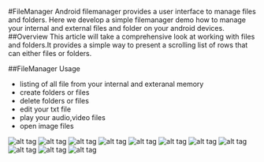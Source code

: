 #FileManager
Android filemanager provides a user interface to manage files and folders. Here we develop a simple filemanager demo how to manage your internal and external files and folder on your android devices.
##Overview
This article will take a comprehensive look at working with files and folders.It provides a simple way to present a scrolling list of rows that can either files or folders.

##FileManager Usage
 * listing of all file from your internal and exteranal memory 
 * create folders or files
 * delete folders or files
 * edit your txt file 
 * play your audio,video files
 * open image files
 

![alt tag](https://github.com/satishtamada/FileManager/blob/screenshots/app/src/main/java/screenshots/1-min.png)
![alt tag](https://github.com/satishtamada/FileManager/blob/screenshots/app/src/main/java/screenshots/2-min.png)
![alt tag](https://github.com/satishtamada/FileManager/blob/screenshots/app/src/main/java/screenshots/3-min.png)
![alt tag](https://github.com/satishtamada/FileManager/blob/screenshots/app/src/main/java/screenshots/4-min.png)
![alt tag](https://github.com/satishtamada/FileManager/blob/screenshots/app/src/main/java/screenshots/5-min.png)
![alt tag](https://github.com/satishtamada/FileManager/blob/screenshots/app/src/main/java/screenshots/6-min.png)
![alt tag](https://github.com/satishtamada/FileManager/blob/screenshots/app/src/main/java/screenshots/7-min.png)
![alt tag](https://github.com/satishtamada/FileManager/blob/screenshots/app/src/main/java/screenshots/8-min.png)
![alt tag](https://github.com/satishtamada/FileManager/blob/screenshots/app/src/main/java/screenshots/9-min.png)
![alt tag](https://github.com/satishtamada/FileManager/blob/screenshots/app/src/main/java/screenshots/10-min.png)
![alt tag](https://github.com/satishtamada/FileManager/blob/screenshots/app/src/main/java/screenshots/11-min.png)
